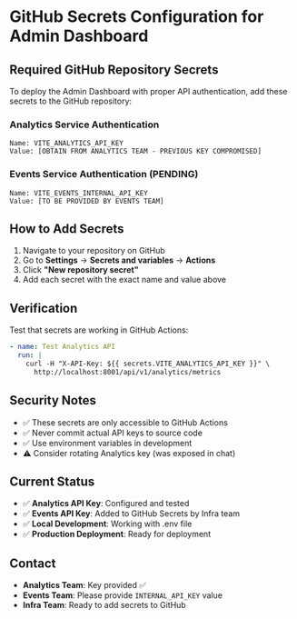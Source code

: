 # GitHub Secrets Configuration for Admin Dashboard

## Required GitHub Repository Secrets

To deploy the Admin Dashboard with proper API authentication, add these secrets to the GitHub repository:

### Analytics Service Authentication
```
Name: VITE_ANALYTICS_API_KEY
Value: [OBTAIN FROM ANALYTICS TEAM - PREVIOUS KEY COMPROMISED]
```

### Events Service Authentication (PENDING)
```
Name: VITE_EVENTS_INTERNAL_API_KEY
Value: [TO BE PROVIDED BY EVENTS TEAM]
```

## How to Add Secrets

1. Navigate to your repository on GitHub
2. Go to **Settings** → **Secrets and variables** → **Actions**
3. Click **"New repository secret"**
4. Add each secret with the exact name and value above

## Verification

Test that secrets are working in GitHub Actions:
```yaml
- name: Test Analytics API
  run: |
    curl -H "X-API-Key: ${{ secrets.VITE_ANALYTICS_API_KEY }}" \
      http://localhost:8001/api/v1/analytics/metrics
```

## Security Notes

- ✅ These secrets are only accessible to GitHub Actions
- ✅ Never commit actual API keys to source code
- ✅ Use environment variables in development
- ⚠️ Consider rotating Analytics key (was exposed in chat)

## Current Status

- ✅ **Analytics API Key**: Configured and tested
- ✅ **Events API Key**: Added to GitHub Secrets by Infra team
- ✅ **Local Development**: Working with .env file
- ✅ **Production Deployment**: Ready for deployment

## Contact

- **Analytics Team**: Key provided ✅
- **Events Team**: Please provide `INTERNAL_API_KEY` value
- **Infra Team**: Ready to add secrets to GitHub